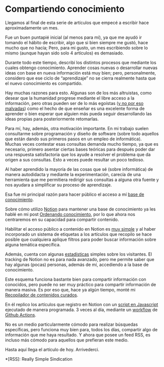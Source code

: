 ﻿# Compartiendo conocimiento

Llegamos al final de esta serie de artículos que empecé a escribir hace
aproximadamente un mes.

Fue un buen puntapié inicial (al menos para mí), ya que me ayudó ir tomando el
hábito de escribir, algo que si bien siempre me gustó, hace mucho que no hacía;
Pero, para mi gusto, un mes escribiendo sobre lo mismo (aunque hayan sido solo 4
artículos) es demasiado.

Durante todo este tiempo, describí los distintos procesos que mediante los
cuales obtengo conocimiento. Aprender cosas nuevas o desarrollar nuevas ideas
con base en nueva información está muy bien; pero, personalmente, considero que
ese ciclo de “aprendizaje” no se cierra realmente hasta que el nuevo
conocimiento es compartido.

Hay muchas razones para esto. Algunas son de los más altruistas, como desear que
la humanidad progrese mediante el libre acceso a la información, pero otras
pueden ser de lo más egoístas
([y no por eso malvadas](https://www.frontiersin.org/articles/10.3389/fpsyg.2020.01006/full))
como el hecho de que enseñar es una excelente forma de aprender o bien esperar
que alguien más pueda seguir desarrollando las ideas propias para posteriormente
retomarlas.

Para mí, hay, además, otra motivación importante. En mi trabajo suelen
consultarme sobre programación y diseño de software (sobre todo aquellos que
están dando sus primeros pasos en un empleo de informática).  
Muchas veces contestar esas consultas demanda mucho tiempo, ya que es necesario,
primero asentar ciertas bases teóricas para después poder dar una respuesta
satisfactoria que los ayude a resolver el problema que da origen a sus consultas.
Esto a veces puede resultar un poco tedioso.

Al haber aprendido la mayoría de las cosas que sé (sobre informática) de manera
autodidacta y mediante la experimentación, carecía de una herramienta que me
permitiera redirigir sus consultas a alguna otra fuente y nos ayudara a
simplificar su proceso de aprendizaje.

Esa fue mi principal razón para hacer público el acceso a mí
[base de conocimiento](https://iyaki.notion.site/066daa9a7abb4c029724323209c85ca6?v=0a0294da7e734adcb9e4e5413c1db1da&pvs=4).

Sobre cómo utilizo [Notion](https://www.notion.so/) para mantener una base de conocimiento ya les
hablé en mi post [Ordenando conocimiento](/posts/20230607_ordenando_conocimiento/),
por lo que ahora nos centraremos en su capacidad para compartir contenido.

Habilitar el acceso público a contenido en Notion es
[muy simple](https://www.notion.so/help/public-pages-and-web-publishing) y al
haber incorporado un sistema de etiquetas a los artículos que recopilo se hace
posible que cualquiera aplique filtros para poder buscar información sobre
alguna temática específica.

Además, cuenta con algunas [estadísticas](https://www.notion.so/help/page-analytics)
simples sobre los visitantes. El tracking de Notion no es para nada avanzado,
pero me permite saber que hay algunas (pocas) personas, además de mí, accediendo
a la base de conocimiento.

Este esquema funciona bastante bien para compartir información con conocidos,
pero puede no ser muy práctico para compartir información de manera masiva. Es
por eso que, hace ya algún tiempo, monté mi [Recopilador de contenidos curados](/curated.html).

En él replico los artículos que registro en Notion con un
[script en Javascript](https://github.com/iyaki/iyaki.github.io/tree/main/curator)
ejecutado de manera programada. 3 veces al día, mediante un
[workflow](https://github.com/iyaki/iyaki.github.io/blob/main/.github/workflows/content_curator.yml) de [Github Actions](https://github.com/features/actions).

No es un medio particularmente cómodo para realizar búsquedas específicas,
pero funciona muy bien para, todos los días, compartir algo de información que
me haya resultado. Y ahora que posee un feed RSS, es incluso más cómodo para
aquellos que prefieran este medio.

Hasta aquí llega el artículo de hoy. Arrivederci.

*[RSS]: Really Simple Sindication
